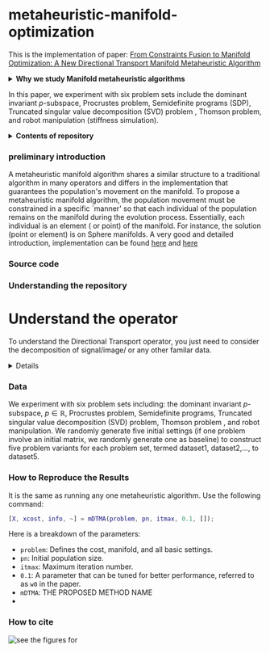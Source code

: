 # metaheuristic-manifold-optimization
 This is the implementation of paper: [From Constraints Fusion to Manifold Optimization: A New Directional Transport Manifold Metaheuristic Algorithm]()

<details>
  <summary><b>Why we study Manifold metaheuristic algorithms </b></summary>
Metaheuristic algorithms are suited for combinatorial optimization problems, given that, although they are not usually guaranteed to find the optimal global solution, they can often find a sufficiently good solution in a decent amount of time. 
Meta-heuristics can also be easily applied to many problems because they are not problem-specific and often incorporate some form of randomness to escape from local minima. The generalization and implementation of numerical optimization algorithms to the manifolds have been well studied and successfully applied to actual problems from science, engineering, and robotics.
</details>

In this paper, we experiment with six problem sets include the dominant invariant $p$-subspace, Procrustes problem, Semidefinite programs (SDP), Truncated singular value decomposition (SVD) problem , Thomson problem, and robot manipulation (stiffness simulation). 


<details>
 <summary><b>Contents of repository</b></summary>
- *preliminary introduction* To understand this paper, you should have a basic understanding the manifold. 
 
- *Source code*
 
 - *Understanding the repository* code review

 - *Directional Transport operator* (Understand the operator)
    
 - *Data*
 
- *How to reproduce the results*

- *How to cite*
- 
</details>

### preliminary introduction
A metaheuristic manifold algorithm shares a similar structure to a traditional algorithm in many operators and differs in the implementation that guarantees the population's movement on the manifold. To propose a metaheuristic manifold algorithm, the population movement must be constrained in a specific `manner' so that each individual of the population remains on the manifold during the evolution process. Essentially, each individual is an element ( or point) of the manifold. For instance, the solution (point or element) is on Sphere manifolds. 
A very good and detailed introduction, implementation can be found [here](https://github.com/NicolasBoumal/manopt) and [here](https://www.manopt.org/)
### Source code
### Understanding the repository

# Understand the operator
To understand the Directional Transport operator, you just need to consider the decomposition of signal/image/ or any other familar data. 
<details>
Most implementations closely follow traditional metaheuristic algorithms by converting operations to tangent spaces without utilizing operations that specifically take advantage of manifold structures, as opposed to traditional Euclidean spaces. We propose an operation tailored for manifold learning. The figure below shows that after the directional transport of motion v, the decomposed $v_2$ moves out of the manifold (surface) into the complementary space. The retraction operation then pulls $v_2$ back to the original point $x$, regardless of how far the point travels in this direction.
</details>

### Data

 We experiment with six problem sets including: the dominant invariant $p$-subspace, $p \in \mathbb{R}$, Procrustes problem, Semidefinite programs, Truncated singular value decomposition (SVD) problem, Thomson problem , and robot manipulation. We randomly generate five initial settings (if one problem involve an initial matrix, we randomly generate one as baseline) to construct five problem variants for each problem set, termed dataset1, dataset2,$\ldots$, to dataset5.
 
### How to Reproduce the Results

It is the same as running any one metaheuristic algorithm. Use the following command:

```matlab
[X, xcost, info, ~] = mDTMA(problem, pn, itmax, 0.1, []);
```

Here is a breakdown of the parameters:

- `problem`: Defines the cost, manifold, and all basic settings.
- `pn`: Initial population size.
- `itmax`: Maximum iteration number.
- `0.1`: A parameter that can be tuned for better performance, referred to as `w0` in the paper.
- `mDTMA`: THE PROPOSED METHOD NAME
- 
### How to cite


![see the figures for ](https://github.com/lingping-fuzzy/metaheuristic-manifold-optimization/figs/DTMA.png)


